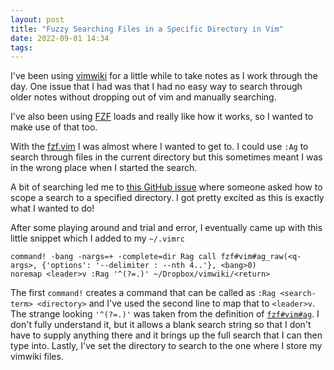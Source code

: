 ```yaml
---
layout: post
title: "Fuzzy Searching Files in a Specific Directory in Vim"
date: 2022-09-01 14:34
tags: 
---
```

I've been using [vimwiki](http://vimwiki.github.io/) for a little while to take notes as I work through the day.
One issue that I had was that I had no easy way to search through older notes without dropping out of vim and manually searching.

I've also been using [FZF](https://github.com/junegunn/fzf) loads and really like how it works, so I wanted to make use of that too.

With the [fzf.vim](https://github.com/junegunn/fzf.vim) I was almost where I wanted to get to.
I could use `:Ag` to search through files in the current directory but this sometimes meant I was in the wrong place when I started the search.

A bit of searching led me to [this GitHub issue](https://github.com/junegunn/fzf.vim/issues/413) where someone asked how to scope a search to a specified directory.
I got pretty excited as this is exactly what I wanted to do!

After some playing around and trial and error, I eventually came up with this little snippet which I added to my `~/.vimrc`

```
command! -bang -nargs=+ -complete=dir Rag call fzf#vim#ag_raw(<q-args>, {'options': '--delimiter : --nth 4..'}, <bang>0)
noremap <leader>v :Rag '^(?=.)' ~/Dropbox/vimwiki/<return>
```

The first `command!` creates a command that can be called as `:Rag <search-term> <directory>` and I've used the second line to map that to `<leader>v`.
The strange looking `'^(?=.)'` was taken from the definition of [`fzf#vim#ag`](https://github.com/junegunn/fzf.vim/blob/d3b9fed9c2415a2682cb1c8604e25a351325c22b/autoload/fzf/vim.vim#L594-L604).
I don't fully understand it, but it allows a blank search string so that I don't have to supply anything there and it brings up the full search that I can then type into.
Lastly, I've set the directory to search to the one where I store my vimwiki files.
